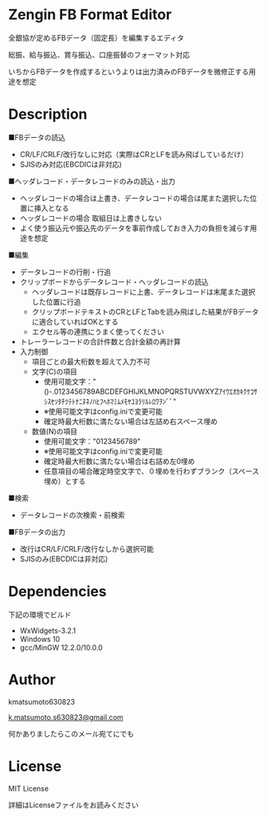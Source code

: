 # Zengin FB Format Editor
全銀協が定めるFBデータ（固定長）を編集するエディタ

総振、給与振込、賞与振込、口座振替のフォーマット対応

いちからFBデータを作成するというよりは出力済みのFBデータを微修正する用途を想定

# Description

■FBデータの読込
- CR/LF/CRLF/改行なしに対応（実際はCRとLFを読み飛ばしているだけ）
- SJISのみ対応(EBCDICは非対応)

■ヘッダレコード・データレコードのみの読込・出力
- ヘッダレコードの場合は上書き、データレコードの場合は尾また選択した位置に挿入となる
- ヘッダレコードの場合 取組日は上書きしない
- よく使う振込元や振込先のデータを事前作成しておき入力の負担を減らす用途を想定

■編集
- データレコードの行削・行追
- クリップボードからデータレコード・ヘッダレコードの読込
  - ヘッダレコードは既存レコードに上書、データレコードは末尾また選択した位置に行追
  - クリップボードテキストのCRとLFとTabを読み飛ばした結果がFBデータに適合していればOKとする
  - エクセル等の連携にうまく使ってください
- トレーラーレコードの合計件数と合計金額の再計算
- 入力制御
  - 項目ごとの最大桁数を超えて入力不可
  - 文字(C)の項目
    - 使用可能文字：" ()-.0123456789ABCDEFGHIJKLMNOPQRSTUVWXYZｱｲｳｴｵｶｷｸｹｺｻｼｽｾｿﾀﾁﾂﾃﾄﾅﾆﾇﾈﾉﾊﾋﾌﾍﾎﾏﾐﾑﾒﾓﾔﾕﾖﾗﾘﾙﾚﾛﾜｦﾝﾞﾟ"
    - ※使用可能文字はconfig.iniで変更可能
    - 確定時最大桁数に満たない場合は左詰め右スペース埋め
  - 数値(N)の項目
    - 使用可能文字："0123456789"
    - ※使用可能文字はconfig.iniで変更可能
    - 確定時最大桁数に満たない場合は右詰め左0埋め
    - 任意項目の場合確定時空文字で、０埋めを行わずブランク（スペース埋め）とする
 
■検索
- データレコードの次検索・前検索

■FBデータの出力
- 改行はCR/LF/CRLF/改行なしから選択可能
- SJISのみ(EBCDICは非対応)

# Dependencies
下記の環境でビルド
- WxWidgets-3.2.1
- Windows 10
- gcc/MinGW 12.2.0/10.0.0

# Author
kmatsumoto630823

k.matsumoto.s630823@gmail.com

何かありましたらこのメール宛てにでも

# License
MIT License

詳細はLicenseファイルをお読みください
